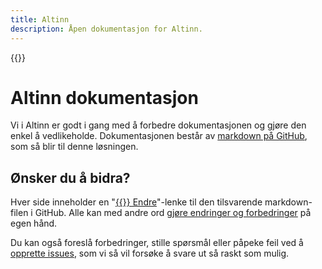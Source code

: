 ```yaml
---
title: Altinn
description: Åpen dokumentasjon for Altinn.
---
```


{{<docs-logo>}}

# Altinn dokumentasjon

Vi i Altinn er godt i gang med å forbedre dokumentasjonen og gjøre den enkel å vedlikeholde.
Dokumentasjonen består av [markdown på GitHub](https://github.com/Altinn/docs/tree/master/content),
som så blir til denne løsningen.

## Ønsker du å bidra?

Hver side inneholder en "[{{<icon fa-code-fork>}} Endre](https://github.com/altinn/docs/blob/master/content/_index.md)"-lenke
til den tilsvarende markdown-filen i GitHub.
Alle kan med andre ord [gjøre endringer og forbedringer](https://help.github.com/articles/editing-files-in-another-user-s-repository/) på egen hånd.

Du kan også foreslå forbedringer, stille spørsmål eller påpeke feil ved å [opprette issues](https://github.com/altinn/docs/issues),
som vi så vil forsøke å svare ut så raskt som mulig.
